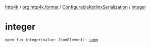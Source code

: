 [http4k](../../index.md) / [org.http4k.format](../index.md) / [ConfigurableKotlinxSerialization](index.md) / [integer](./integer.md)

# integer

`open fun integer(value: JsonElement): `[`Long`](https://kotlinlang.org/api/latest/jvm/stdlib/kotlin/-long/index.html)